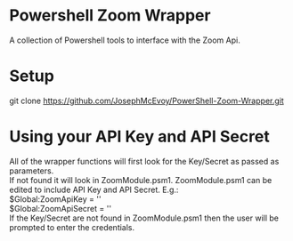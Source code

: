 # Powershell Zoom Wrapper
A collection of Powershell tools to interface with the Zoom Api. 

# Setup
git clone https://github.com/JosephMcEvoy/PowerShell-Zoom-Wrapper.git

# Using your API Key and API Secret
All of the wrapper functions will first look for the Key/Secret as passed as parameters.  
If not found it will look in ZoomModule.psm1. ZoomModule.psm1 can be edited to include API Key and API Secret. E.g.:  
$Global:ZoomApiKey    = '<API key>'  
$Global:ZoomApiSecret = '<API secret>'  
If the Key/Secret are not found in ZoomModule.psm1 then the user will be prompted to enter the credentials.
